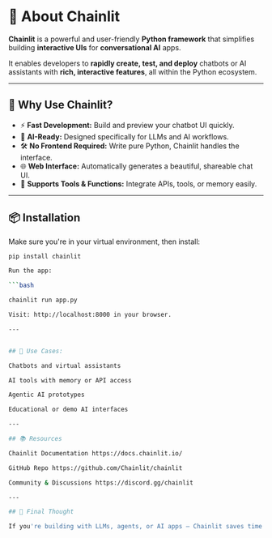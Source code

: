 # 💬 About Chainlit

**Chainlit** is a powerful and user-friendly **Python framework** that simplifies building **interactive UIs** for **conversational AI** apps.

It enables developers to **rapidly create, test, and deploy** chatbots or AI assistants with **rich, interactive features**, all within the Python ecosystem.

---

## 🚀 Why Use Chainlit?

- ⚡ **Fast Development:** Build and preview your chatbot UI quickly.
- 🧠 **AI-Ready:** Designed specifically for LLMs and AI workflows.
- 🛠️ **No Frontend Required:** Write pure Python, Chainlit handles the interface.
- 🌐 **Web Interface:** Automatically generates a beautiful, shareable chat UI.
- 🔧 **Supports Tools & Functions:** Integrate APIs, tools, or memory easily.

---

## 📦 Installation

Make sure you're in your virtual environment, then install:

```bash
pip install chainlit

Run the app:

```bash

chainlit run app.py

Visit: http://localhost:8000 in your browser.

---


## 🌟 Use Cases:

Chatbots and virtual assistants

AI tools with memory or API access

Agentic AI prototypes

Educational or demo AI interfaces

---

## 📚 Resources

Chainlit Documentation https://docs.chainlit.io/

GitHub Repo https://github.com/Chainlit/chainlit

Community & Discussions https://discord.gg/chainlit

---

## 🧩 Final Thought

If you're building with LLMs, agents, or AI apps — Chainlit saves time and adds professional UI with minimal setup.





